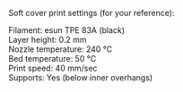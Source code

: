 Soft cover print settings (for your reference):
  
Filament: esun TPE 83A (black)  
Layer height: 0.2 mm  
Nozzle temperature: 240 °C  
Bed temperature: 50 °C  
Print speed: 40 mm/sec  
Supports: Yes (below inner overhangs)  
